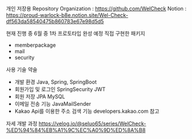 개인 저장용 Repository
Organization : https://github.com/WelCheck
Notion : https://proud-warlock-b8e.notion.site/Wel-Check-df563da58540475b860783e67e98d5d5

현재 진행 중 6월 중 1차 프로토타입 완성 예정
직접 구현한 패키지
- memberpackage
- mail
- security

사용 기술 약술
- 개발 환경
Java, Spring, SpringBoot
- 회원가입 및 로그인
SpringSecurity
JWT
- 회원 저장
JPA
MySQL
- 이메일 전송 기능
JavaMailSender
- Kakao Api를 이용한 주소 검색 기능
developers.kakao.com 참고

자세 개발 과정
https://velog.io/@seluo65/series/WelCheck-%ED%94%84%EB%A1%9C%EC%A0%9D%ED%8A%B8
